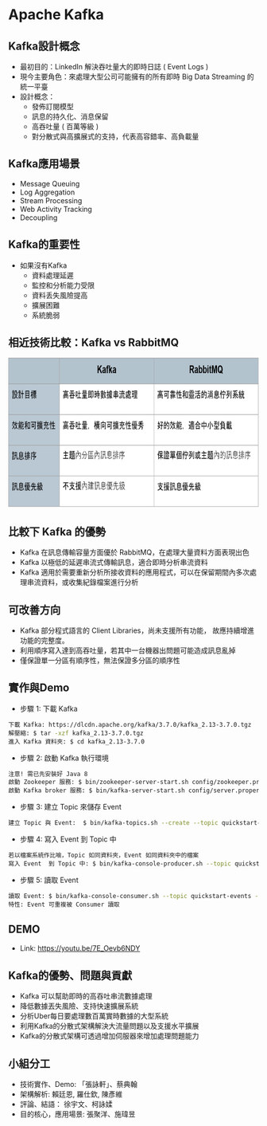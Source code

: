 # Apache Kafka
## Kafka設計概念
- 最初目的：LinkedIn 解決吞吐量大的即時日誌 ( Event Logs )
- 現今主要角色：來處理大型公司可能擁有的所有即時 Big Data Streaming 的統一平臺
- 設計概念：
  - 發佈訂閱模型
  - 訊息的持久化、消息保留
  - 高吞吐量 ( 百萬等級 )
  - 對分散式與高擴展式的支持，代表高容錯率、高負載量

## Kafka應用場景
- Message Queuing
- Log Aggregation
- Stream Processing
- Web Activity Tracking
- Decoupling

## Kafka的重要性
- 如果沒有Kafka
  - 資料處理延遲
  - 監控和分析能力受限
  - 資料丢失風險提高
  - 擴展困難
  - 系統脆弱

## 相近技術比較：Kafka vs RabbitMQ
<div align = left><img width="600" height="300" src="https://github.com/RickZhang0730/Distributed-Systems/blob/main/Apache%20Kafka/Kafka_vs_RabbitMQ.png"></div>

## 比較下 Kafka 的優勢
- Kafka 在訊息傳輸容量方面優於 RabbitMQ，在處理大量資料方面表現出色
- Kafka 以極低的延遲串流式傳輸訊息，適合即時分析串流資料
- Kafka 適用於需要重新分析所接收資料的應用程式，可以在保留期間內多次處理串流資料，或收集紀錄檔案進行分析

## 可改善方向
- Kafka 部分程式語言的 Client Libraries，尚未支援所有功能， 故應持續增進功能的完整度。
- 利用順序寫入達到高吞吐量，若其中一台機器出問題可能造成訊息亂掉
- 僅保證單一分區有順序性，無法保證多分區的順序性

## 實作與Demo
- 步驟 1: 下載 Kafka
```bash
下載 Kafka: https://dlcdn.apache.org/kafka/3.7.0/kafka_2.13-3.7.0.tgz
解壓縮: $ tar -xzf kafka_2.13-3.7.0.tgz
進入 Kafka 資料夾: $ cd kafka_2.13-3.7.0
```
- 步驟 2: 啟動 Kafka 執行環境
```bash
注意! 需已先安裝好 Java 8
啟動 Zookeeper 服務: $ bin/zookeeper-server-start.sh config/zookeeper.properties
啟動 Kafka broker 服務: $ bin/kafka-server-start.sh config/server.properties
```
- 步驟 3: 建立 Topic 來儲存 Event
```bash
建立 Topic 與 Event:  $ bin/kafka-topics.sh --create --topic quickstart-events --bootstrap-server localhost:9092
```
- 步驟 4: 寫入 Event 到 Topic 中
```bash
若以檔案系統作比喻，Topic 如同資料夾，Event 如同資料夾中的檔案
寫入 Event  到 Topic 中: $ bin/kafka-console-producer.sh --topic quickstart-events --bootstrap-server localhost:9092 This is my first event This is my second event
```
- 步驟 5: 讀取 Event
```bash
讀取 Event: $ bin/kafka-console-consumer.sh --topic quickstart-events --from-beginning --bootstrap-server localhost:9092
特性: Event 可重複被 Consumer 讀取
```
## DEMO
- Link: https://youtu.be/7E_Oevb6NDY


## Kafka的優勢、問題與貢獻
- Kafka 可以幫助即時的高吞吐串流數據處理
- 降低數據丟失風險、支持快速擴展系統
- 分析Uber每日要處理數百萬實時數據的大型系統
- 利用Kafka的分散式架構解決大流量問題以及支援水平擴展
- Kafka的分散式架構可透過增加伺服器來增加處理問題能力

## 小組分工
- 技術實作、Demo: 「張詠軒」、蔡典翰
- 架構解析: 賴廷恩, 羅仕欽, 陳彥維
- 評論、結語： 徐宇文、柯詠媃
- 目的核心，應用場景: 張聚洋、施瑋昱





